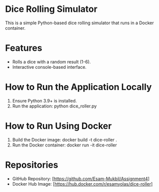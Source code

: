 # Dice Rolling Simulator

This is a simple Python-based dice rolling simulator that runs in a Docker container.

# Features
- Rolls a dice with a random result (1-6).
- Interactive console-based interface.

# How to Run the Application Locally
1. Ensure Python 3.9+ is installed.
2. Run the application: python dice_roller.py

# How to Run Using Docker
1. Build the Docker image: docker build -t dice-roller .
2. Run the Docker container:
docker run -it dice-roller


# Repositories
- GitHub Repository: [https://github.com/Esam-Mukbil/Assignment4]
- Docker Hub Image: [https://hub.docker.com/r/esamyolas/dice-roller]

